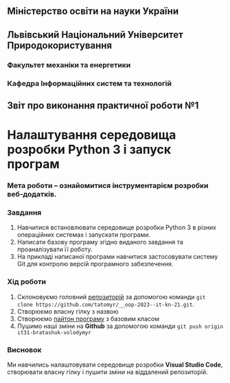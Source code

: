 ## Міністерство освіти на науки України

## Львівський Національний Університет Природокористування

### Факультет механіки та енергетики

### Кафедра Інформаційних систем та технологій

## Звіт про виконання практичної роботи №1

# Налаштування середовища розробки Python 3 і запуск програм

### Мета роботи – ознайомитися інструментарієм розробки веб-додатків.

### Завдання

1. Навчитися встановлювати середовище розробки Python 3 в різних операційних системах і запускати програми.
2. Написати базову програму згідно виданого завдання та проаналізувати її роботу.
3. На прикладі написаної програми навчитися застосовувати систему Git для контролю версій програмного забезпечення.

### Хід роботи

1. Склоновуємо головний [репозиторій](https://github.com/tatomyr/__oop-2023--it-kn-21) за допомогою команди `git clone https://github.com/tatomyr/__oop-2023--it-kn-21.git`.
2. Створюємо власну гілку з назвою
3. Створюємо [пайтон програму](./lab1.py) з базовим класом
4. Пушимо наші зміни на **Github** за допомогою команди `git push origin it31-bratashuk-volodymyr`

### Висновок

Ми навчились налаштовувати середовище розробки **Visual Studio Code**, створювати власну гілку і пушити зміни на віддалений репозиторій.
